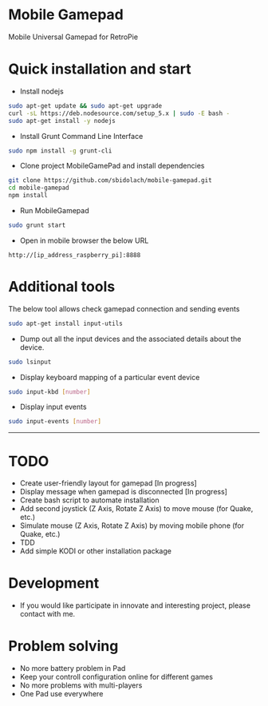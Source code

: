 # Mobile Gamepad

Mobile Universal Gamepad for RetroPie

# Quick installation and start

* Install nodejs

```bash
sudo apt-get update && sudo apt-get upgrade
curl -sL https://deb.nodesource.com/setup_5.x | sudo -E bash -
sudo apt-get install -y nodejs
```

* Install Grunt Command Line Interface

```bash
sudo npm install -g grunt-cli
```

* Clone project MobileGamePad and install dependencies

```bash
git clone https://github.com/sbidolach/mobile-gamepad.git
cd mobile-gamepad
npm install
```

* Run MobileGamepad

```bash
sudo grunt start
```

* Open in mobile browser the below URL

```
http://[ip_address_raspberry_pi]:8888
```

# Additional tools

The below tool allows check gamepad connection and sending events

```bash
sudo apt-get install input-utils
```

* Dump out all the input devices and the associated details about the device.

```bash
sudo lsinput
```

* Display keyboard mapping of a particular event device

```bash
sudo input-kbd [number]
```

* Display input events

```bash
sudo input-events [number]
```

---

# TODO

- Create user-friendly layout for gamepad [In progress]
- Display message when gamepad is disconnected [In progress]
- Create bash script to automate installation
- Add second joystick (Z Axis, Rotate Z Axis) to move mouse (for Quake, etc.) 
- Simulate mouse (Z Axis, Rotate Z Axis) by moving mobile phone (for Quake, etc.) 
- TDD
- Add simple KODI or other installation package

# Development

- If you would like participate in innovate and interesting project, please contact with me.

# Problem solving

- No more battery problem in Pad
- Keep your controll configuration online for different games
- No more problems with multi-players
- One Pad use everywhere
